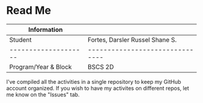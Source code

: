 # Read Me

| Information          |                                 |
| -------------------- | ------------------------------- |
| Student              | Fortes, Darsler Russel Shane S. |
| -------------------- | ------------------------------- |
| Program/Year & Block | BSCS 2D                         |

I've compiled all the activities in a single repository to keep my GitHub account organized. If you wish to have my activites on different repos, let me know on the "Issues" tab.
